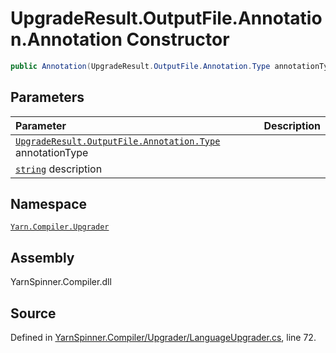 # UpgradeResult.OutputFile.Annotation.Annotation Constructor


```csharp
public Annotation(UpgradeResult.OutputFile.Annotation.Type annotationType, string description)
```

## Parameters
|Parameter|Description|
|:---|:---|
|[`UpgradeResult.OutputFile.Annotation.Type`](/api/csharp/yarn.compiler.upgrader/upgraderesult.outputfile.annotation.type.md) annotationType||
|[`string`](https://docs.microsoft.com/dotnet/api/System.String) description||


## Namespace
[`Yarn.Compiler.Upgrader`](/api/csharp/yarn.compiler.upgrader/README.md)

## Assembly
YarnSpinner.Compiler.dll

## Source
Defined in [YarnSpinner.Compiler/Upgrader/LanguageUpgrader.cs](https://github.com/YarnSpinnerTool/YarnSpinner//blob/develop/YarnSpinner.Compiler/Upgrader/LanguageUpgrader.cs#L72), line 72.
